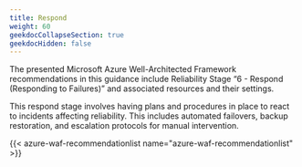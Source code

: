 ```yaml
---
title: Respond
weight: 60
geekdocCollapseSection: true
geekdocHidden: false
---
```


The presented Microsoft Azure Well-Architected Framework recommendations in this guidance include Reliability Stage “6 - Respond (Responding to Failures)” and associated resources and their settings.

This respond stage involves having plans and procedures in place to react to incidents affecting reliability. This includes automated failovers, backup restoration, and escalation protocols for manual intervention.

{{< azure-waf-recommendationlist name="azure-waf-recommendationlist" >}}
